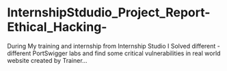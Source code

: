 # InternshipStdudio_Project_Report-Ethical_Hacking-
During My training and internship from Internship Studio I Solved different -different PortSwigger labs and find some critical vulnerabilities in real world website created by Trainer...
